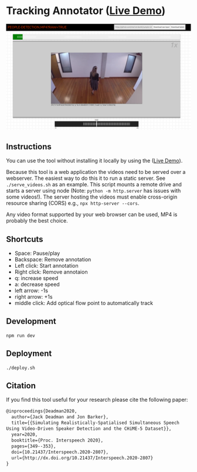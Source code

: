 # Tracking Annotator ([Live Demo](https://jackdeadman.github.io/tracking-annotator/index.html))
![Screenshot](https://github.com/jackdeadman/tracking-annotator/raw/master/screenshot.png)

## Instructions
You can use the tool without installing it locally by using the ([Live Demo](https://jackdeadman.github.io/tracking-annotator/index.html)).

Because this tool is a web application the videos need to be served over a webserver. The easiest way to do this it to run a static server. See `./serve_videos.sh` as an example. This script mounts a remote drive and starts a server using node (Note: `python -m http.server` has issues with some videos!). The server hosting the videos must enable cross-origin resource sharing (CORS) e.g., `npx http-server --cors`.

Any video format supported by your web browser can be used, MP4 is probably the best choice.

## Shortcuts
- Space: Pause/play
- Backspace: Remove annotation
- Left click: Start annotation
- Right click: Remove annotaion
- q: increase speed
- a: decrease speed
- left arrow: -1s
- right arrow: +1s
- middle click: Add optical flow point to automatically track

## Development
```
npm run dev
```

## Deployment
```
./deploy.sh
```

## Citation
If you find this tool useful for your research please cite the following paper:
```
@inproceedings{Deadman2020,
  author={Jack Deadman and Jon Barker},
  title={{Simulating Realistically-Spatialised Simultaneous Speech Using Video-Driven Speaker Detection and the CHiME-5 Dataset}},
  year=2020,
  booktitle={Proc. Interspeech 2020},
  pages={349--353},
  doi={10.21437/Interspeech.2020-2807},
  url={http://dx.doi.org/10.21437/Interspeech.2020-2807}
}
```
